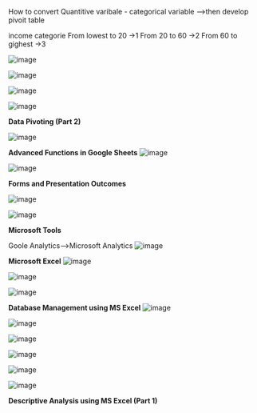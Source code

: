How to convert Quantitive varibale - categorical variable -->then develop pivoit table

income categorie
From lowest to 20 ->1
From 20 to 60 ->2
From 60 to gighest ->3

![image](https://github.com/princit/Data_Analysis_and_Bussiness_Intelligence/assets/29123911/74cc70eb-f8e2-4c6c-834d-3c2e6db314c9)

![image](https://github.com/princit/Data_Analysis_and_Bussiness_Intelligence/assets/29123911/7491e138-ee62-48eb-83ce-e0a49d5403ea)

![image](https://github.com/princit/Data_Analysis_and_Bussiness_Intelligence/assets/29123911/96f10977-a2c4-437a-82dc-f475ea60d8dd)


![image](https://github.com/princit/Data_Analysis_and_Bussiness_Intelligence/assets/29123911/cfc028cd-b13c-4c46-9a37-5e2bbc3fb42d)

**Data Pivoting (Part 2)**

 ![image](https://github.com/princit/Data_Analysis_and_Bussiness_Intelligence/assets/29123911/f1b3cbbb-2233-4eac-8e1d-5da691368f8f)


**Advanced Functions in Google Sheets**
![image](https://github.com/princit/Data_Analysis_and_Bussiness_Intelligence/assets/29123911/9f23242f-0af9-4aad-a230-67dd556f9ae2)

![image](https://github.com/princit/Data_Analysis_and_Bussiness_Intelligence/assets/29123911/8a2ea839-86b2-402d-b885-35600240d45f)

**Forms and Presentation Outcomes**

![image](https://github.com/princit/Data_Analysis_and_Bussiness_Intelligence/assets/29123911/6e776ce8-501b-4e70-a479-c27a2fbdc404)

![image](https://github.com/princit/Data_Analysis_and_Bussiness_Intelligence/assets/29123911/6652a8f3-4ad2-42f7-9b2a-39058c115192)

**Microsoft Tools**

Goole Analytics-->Microsoft Analytics
![image](https://github.com/princit/Data_Analysis_and_Bussiness_Intelligence/assets/29123911/126ad712-6fd4-47d3-a23e-67cd69f00aa5)

**Microsoft Excel**
![image](https://github.com/princit/Data_Analysis_and_Bussiness_Intelligence/assets/29123911/d376bebe-c81d-46d2-a40e-684173246037)

![image](https://github.com/princit/Data_Analysis_and_Bussiness_Intelligence/assets/29123911/63106fd7-391d-4385-9378-64a4c0224b0a)

![image](https://github.com/princit/Data_Analysis_and_Bussiness_Intelligence/assets/29123911/687c3ae4-0264-41d9-be4d-5530231e82b1)

**Database Management using MS Excel**
![image](https://github.com/princit/Data_Analysis_and_Bussiness_Intelligence/assets/29123911/8c681afc-e45e-4d95-b3c7-28d5fa8394b2)

![image](https://github.com/princit/Data_Analysis_and_Bussiness_Intelligence/assets/29123911/ef740a27-067c-408e-9166-1a88d8be5ac6)

![image](https://github.com/princit/Data_Analysis_and_Bussiness_Intelligence/assets/29123911/f817b616-5c24-4cd7-a423-4e9ae5aa166d)

![image](https://github.com/princit/Data_Analysis_and_Bussiness_Intelligence/assets/29123911/09f6efe2-403d-43d0-9457-24f241c04035)

![image](https://github.com/princit/Data_Analysis_and_Bussiness_Intelligence/assets/29123911/36b07094-73d8-4607-b941-8e4d734f87db)

![image](https://github.com/princit/Data_Analysis_and_Bussiness_Intelligence/assets/29123911/295fe157-1352-4f69-b7c2-f06d5830ba39)

**Descriptive Analysis using MS Excel (Part 1)**
